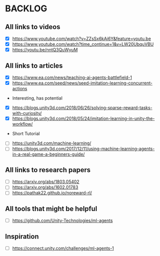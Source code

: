 # BACKLOG

## All links to videos
- [x] https://www.youtube.com/watch?v=ZZsSx6kAi6Y&feature=youtu.be 
- [x] https://www.youtube.com/watch?time_continue=1&v=LW20UbquVBU
- [x] https://youtu.be/nntQ3QuWyuM

## All links to articles 

- [x] https://www.ea.com/news/teaching-ai-agents-battlefield-1 
- [x] https://www.ea.com/seed/news/seed-imitation-learning-concurrent-actions
- Interesting, has potential
- [x] https://blogs.unity3d.com/2018/06/26/solving-sparse-reward-tasks-with-curiosity/
- [x] https://blogs.unity3d.com/2018/05/24/imitation-learning-in-unity-the-workflow/
- Short Tutorial
- [ ] https://unity3d.com/machine-learning/
- [ ] https://blogs.unity3d.com/2017/12/11/using-machine-learning-agents-in-a-real-game-a-beginners-guide/
## All links to research papers

- [ ] https://arxiv.org/abs/1803.05402
- [ ] https://arxiv.org/abs/1602.01783
- [ ] https://pathak22.github.io/noreward-rl/

## All tools that might be helpful

- [ ] https://github.com/Unity-Technologies/ml-agents

## Inspiration

- [ ] https://connect.unity.com/challenges/ml-agents-1
